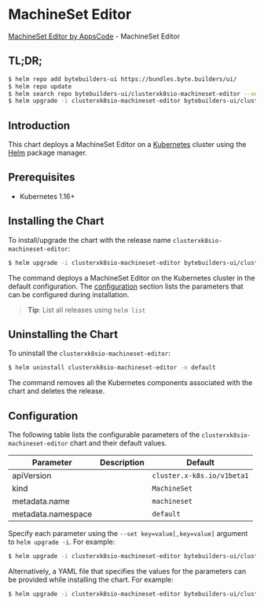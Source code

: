 # MachineSet Editor

[MachineSet Editor by AppsCode](https://byte.builders) - MachineSet Editor

## TL;DR;

```bash
$ helm repo add bytebuilders-ui https://bundles.byte.builders/ui/
$ helm repo update
$ helm search repo bytebuilders-ui/clusterxk8sio-machineset-editor --version=v0.4.16
$ helm upgrade -i clusterxk8sio-machineset-editor bytebuilders-ui/clusterxk8sio-machineset-editor -n default --create-namespace --version=v0.4.16
```

## Introduction

This chart deploys a MachineSet Editor on a [Kubernetes](http://kubernetes.io) cluster using the [Helm](https://helm.sh) package manager.

## Prerequisites

- Kubernetes 1.16+

## Installing the Chart

To install/upgrade the chart with the release name `clusterxk8sio-machineset-editor`:

```bash
$ helm upgrade -i clusterxk8sio-machineset-editor bytebuilders-ui/clusterxk8sio-machineset-editor -n default --create-namespace --version=v0.4.16
```

The command deploys a MachineSet Editor on the Kubernetes cluster in the default configuration. The [configuration](#configuration) section lists the parameters that can be configured during installation.

> **Tip**: List all releases using `helm list`

## Uninstalling the Chart

To uninstall the `clusterxk8sio-machineset-editor`:

```bash
$ helm uninstall clusterxk8sio-machineset-editor -n default
```

The command removes all the Kubernetes components associated with the chart and deletes the release.

## Configuration

The following table lists the configurable parameters of the `clusterxk8sio-machineset-editor` chart and their default values.

|     Parameter      | Description |                Default                |
|--------------------|-------------|---------------------------------------|
| apiVersion         |             | <code>cluster.x-k8s.io/v1beta1</code> |
| kind               |             | <code>MachineSet</code>               |
| metadata.name      |             | <code>machineset</code>               |
| metadata.namespace |             | <code>default</code>                  |


Specify each parameter using the `--set key=value[,key=value]` argument to `helm upgrade -i`. For example:

```bash
$ helm upgrade -i clusterxk8sio-machineset-editor bytebuilders-ui/clusterxk8sio-machineset-editor -n default --create-namespace --version=v0.4.16 --set apiVersion=cluster.x-k8s.io/v1beta1
```

Alternatively, a YAML file that specifies the values for the parameters can be provided while
installing the chart. For example:

```bash
$ helm upgrade -i clusterxk8sio-machineset-editor bytebuilders-ui/clusterxk8sio-machineset-editor -n default --create-namespace --version=v0.4.16 --values values.yaml
```
